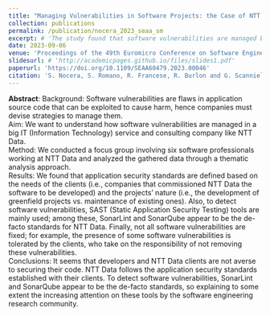 ```yaml
---
title: "Managing Vulnerabilities in Software Projects: the Case of NTT Data"
collection: publications
permalink: /publication/nocera_2023_seaa_sm
excerpt: # 'The study found that software vulnerabilities are managed by following client-specific security standards, using SAST tools like SonarLint and SonarQube for detection, and sometimes leaving vulnerabilities unresolved due to technological or economic constraints.'
date: 2023-09-06
venue: 'Proceedings of the 49th Euromicro Conference on Software Engineering and Advanced Applications (SEAA)'
slidesurl: # 'http://academicpages.github.io/files/slides1.pdf'
paperurl: 'https://doi.org/10.1109/SEAA60479.2023.00046'
citation: 'S. Nocera, S. Romano, R. Francese, R. Burlon and G. Scanniello, "Managing Vulnerabilities in Software Projects: the Case of NTT Data," 2023 49th Euromicro Conference on Software Engineering and Advanced Applications (SEAA), Durres, Albania, 2023, pp. 247-253, doi: 10.1109/SEAA60479.2023.00046.'
---
```


**Abstract**: Background: Software vulnerabilities are flaws in application source code that can be exploited to cause harm, hence companies must devise strategies to manage them. <br/>
Aim: We want to understand how software vulnerabilities are managed in a big IT (Information Technology) service and consulting company like NTT Data.<br/>
Method: We conducted a focus group involving six software professionals working at NTT Data and analyzed the gathered data through a thematic analysis approach.<br/>
Results: We found that application security standards are defined based on the needs of the clients (i.e., companies that commissioned NTT Data the software to be developed) and the projects’ nature (i.e., the development of greenfield projects vs. maintenance of existing ones). Also, to detect software vulnerabilities, SAST (Static Application Security Testing) tools are mainly used; among these, SonarLint and SonarQube appear to be the de-facto standards for NTT Data. Finally, not all software vulnerabilities are fixed; for example, the presence of some software vulnerabilities is tolerated by the clients, who take on the responsibility of not removing these vulnerabilities.<br/>
Conclusions: It seems that developers and NTT Data clients are not averse to securing their code. NTT Data follows the application security standards established with their clients. To detect software vulnerabilities, SonarLint and SonarQube appear to be the de-facto standards, so explaining to some extent the increasing attention on these tools by the software engineering research community.
